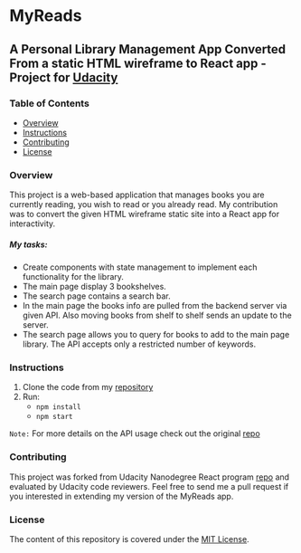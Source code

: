 # MyReads
## A Personal Library Management App Converted From a static HTML wireframe to React app - Project for [Udacity](https://www.udacity.com/)

### Table of Contents
* [Overview](#overview)
* [Instructions](#instructions)
* [Contributing](#contributing)
* [License](#license)

### Overview
This project is a web-based application that manages books you are currently reading, you wish to read or you already read. My contribution was to convert the given HTML wireframe static site into a React app for interactivity.

##### My tasks:
* Create components with state management to implement each functionality for the library.
* The main page display 3 bookshelves.
* The search page contains a search bar.
* In the main page the books info are pulled from the backend server via given API. Also moving books from shelf to shelf sends an update to the server.
* The search page allows you to query for books to add to the main page library. The API accepts only a restricted number of keywords.

### Instructions
1. Clone the code from my [repository](https://github.com/btekeste/TOBECHANGED)
2. Run:
   * `npm install`
   * `npm start`

`Note:` For more details on the API usage check out the original [repo](https://github.com/udacity/reactnd-project-myreads-starter)
   
### Contributing
This project was forked from Udacity Nanodegree React program  [repo](https://github.com/udacity/reactnd-project-myreads-starter) and evaluated by Udacity code reviewers.
Feel free to send me a pull request if you interested in extending my version of the MyReads app.

### License
The content of this repository is covered under the [MIT License](LICENSE).
